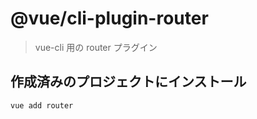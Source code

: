 # @vue/cli-plugin-router

> vue-cli 用の router プラグイン

## 作成済みのプロジェクトにインストール

``` sh
vue add router
```
